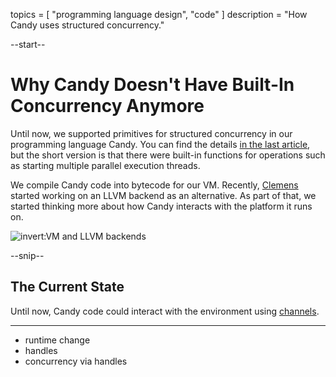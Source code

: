 topics = [ "programming language design", "code" ]
description = "How Candy uses structured concurrency."

--start--

# Why Candy Doesn't Have Built-In Concurrency Anymore

Until now, we supported primitives for structured concurrency in our programming language Candy.
You can find the details [in the last article](candy-concurrency), but the short version is that there were built-in functions for operations such as starting multiple parallel execution threads.

We compile Candy code into bytecode for our VM.
Recently, [Clemens](https://tiedt.dev) started working on an LLVM backend as an alternative.
As part of that, we started thinking more about how Candy interacts with the platform it runs on.

![invert:VM and LLVM backends](files/TODO)

--snip--

## The Current State

Until now, Candy code could interact with the environment using [channels](candy-concurrency).



---

- runtime change
- handles
- concurrency via handles



